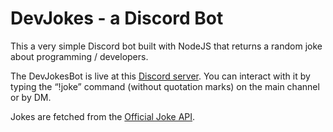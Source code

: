 # DevJokes - a Discord Bot

This a very simple Discord bot built with NodeJS that returns a random joke about programming / developers.

The DevJokesBot is live at this [Discord server](https://discord.gg/vm2jNa2). You can interact with it by typing the “!joke” command (without quotation marks) on the main channel or by DM.

Jokes are fetched from the [Official Joke API]( https://github.com/15Dkatz/official_joke_api).
